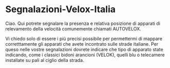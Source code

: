 # Segnalazioni-Velox-Italia

Ciao. Qui potrete segnalare la presenza e relativa posizione di apparati di relevamento della velocità comunemente chiamati AUTOVELOX.

Vi chiedo solo di essere i più precisi possibile per permettermi di mappare corretttamente gli apparati che avete incontrato sulle strade italiane. Per queso
nelle vostre segnalazioni dovrete indicare che tipo di apparato state indicando, come i classici bidoni arancioni (VELOK), quelli blu o telecamere installate su pali al ciglio della strada.
